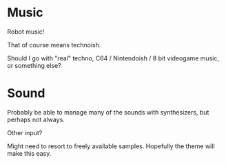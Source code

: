# Music #
Robot music!

That of course means technoish.

Should I go with "real" techno, C64 / Nintendoish / 8 bit videogame music, or something else?

# Sound #
Probably be able to manage many of the sounds with synthesizers, but perhaps not always.

Other input?

Might need to resort to freely available samples. Hopefully the theme will make this easy.